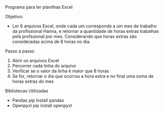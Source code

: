 Programa para ler planilhas Excel

Objetivo: 
  - Ler 6 arquivos Excel, onde cada um corresponde a um mes de trabalho da profissional Hanna, e retornar a quantidade de horas extras 
  trabalhas pela profssional por mes. Considerando que horas extras são consideradas acima de 8 horas no dia.

Passo a passo
  01. Abrir os arquivos Excel
  02. Percorrer cada linha do arquivo
  03. Verificar se o valor da linha é maior que 8 horas
  04. Se for, retornar o dia que ocorrou a hora extra e no final uma soma de horas extras do mes

Bibliotecas Utilizadas
  - Pandas
    pip install pandas
  - Openpyxl
    pip install openpyxl
